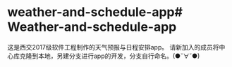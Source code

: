 # weather-and-schedule-app# Weather-and-schedule-app
这是西交2017级软件工程制作的天气预报与日程安排app。
请新加入的成员将中心库克隆到本地，另建分支进行app的开发，分支自行命名。(●ˇ∀ˇ●)
